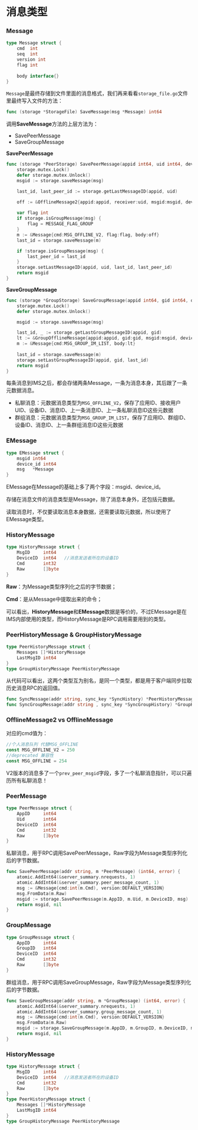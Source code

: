 # 消息类型

### Message

```go
type Message struct {
	cmd  int
	seq  int
	version int
	flag int
	
	body interface{}
}
```

`Message`是最终存储到文件里面的消息格式，我们再来看看`storage_file.go`文件里最终写入文件的方法：

```go
func (storage *StorageFile) SaveMessage(msg *Message) int64
```

调用**SaveMessage**方法的上层方法为：

- SavePeerMessage
- SaveGroupMessage

**SavePeerMessage**

```go
func (storage *PeerStorage) SavePeerMessage(appid int64, uid int64, device_id int64, msg *Message) int64 {
	storage.mutex.Lock()
	defer storage.mutex.Unlock()
	msgid := storage.saveMessage(msg)

	last_id, last_peer_id := storage.getLastMessageID(appid, uid)

	off := &OfflineMessage2{appid:appid, receiver:uid, msgid:msgid, device_id:device_id, prev_msgid:last_id, prev_peer_msgid:last_peer_id}
	
	var flag int
	if storage.isGroupMessage(msg) {
		flag = MESSAGE_FLAG_GROUP
	}
	m := &Message{cmd:MSG_OFFLINE_V2, flag:flag, body:off}
	last_id = storage.saveMessage(m)

	if !storage.isGroupMessage(msg) {
		last_peer_id = last_id
	}
	storage.setLastMessageID(appid, uid, last_id, last_peer_id)
	return msgid
}
```

**SaveGroupMessage**

```go
func (storage *GroupStorage) SaveGroupMessage(appid int64, gid int64, device_id int64, msg *Message) int64 {
	storage.mutex.Lock()
	defer storage.mutex.Unlock()

	msgid := storage.saveMessage(msg)

	last_id, _ := storage.getLastGroupMessageID(appid, gid)
	lt := &GroupOfflineMessage{appid:appid, gid:gid, msgid:msgid, device_id:device_id, prev_msgid:last_id}
	m := &Message{cmd:MSG_GROUP_IM_LIST, body:lt}
	
	last_id = storage.saveMessage(m)
	storage.setLastGroupMessageID(appid, gid, last_id)
	return msgid
}
```

每条消息到IMS之后，都会存储两条Message，一条为消息本身，其后跟了一条元数据消息。

- 私聊消息：元数据消息类型为`MSG_OFFLINE_V2`，保存了应用ID、接收用户UID、设备ID、消息ID、上一条消息ID、上一条私聊消息ID这些元数据
- 群组消息：元数据消息类型为`MSG_GROUP_IM_LIST`，保存了应用ID、群组ID、设备ID、消息ID、上一条群组消息ID这些元数据

### EMessage

```go
type EMessage struct {
	msgid int64
	device_id int64
	msg   *Message
}
```

EMessage在Message的基础上多了两个字段：msgid、device_id。

存储在消息文件的消息类型是Message，除了消息本身外，还包括元数据。

读取消息时，不仅要读取消息本身数据，还需要读取元数据，所以使用了EMessage类型。

### HistoryMessage

```go
type HistoryMessage struct {
	MsgID     int64
	DeviceID  int64   //消息发送者所在的设备ID
	Cmd       int32
	Raw       []byte
}
```

**Raw**：为Message类型序列化之后的字节数据；

**Cmd**：是从Message中提取出来的命令；

可以看出，**HistoryMessage**和**EMessage**数据是等价的，不过EMessage是在IMS内部使用的类型，而HistoryMessage是RPC调用需要用到的类型。

### PeerHistoryMessage & GroupHistoryMessage

```go
type PeerHistoryMessage struct {
	Messages []*HistoryMessage
	LastMsgID int64
}
type GroupHistoryMessage PeerHistoryMessage
```

从代码可以看出，这两个类型互为别名，是同一个类型，都是用于客户端同步拉取历史消息RPC的返回值。

```go
func SyncMessage(addr string, sync_key *SyncHistory) *PeerHistoryMessage
func SyncGroupMessage(addr string , sync_key *SyncGroupHistory) *GroupHistoryMessage
```

### OfflineMessage2 vs OfflineMessage

对应的cmd值为：

```go
//个人消息队列 代替MSG_OFFLINE
const MSG_OFFLINE_V2 = 250  
//deprecated 兼容性
const MSG_OFFLINE = 254
```

V2版本的消息多了一个`prev_peer_msgid`字段，多了一个私聊消息指针，可以只遍历所有私聊消息！

### PeerMessage

```go
type PeerMessage struct {
	AppID     int64
	Uid       int64
	DeviceID  int64
	Cmd       int32
	Raw       []byte
}
```

私聊消息，用于RPC调用SavePeerMessage，Raw字段为Message类型序列化后的字节数据。

```go
func SavePeerMessage(addr string, m *PeerMessage) (int64, error) {
	atomic.AddInt64(&server_summary.nrequests, 1)
	atomic.AddInt64(&server_summary.peer_message_count, 1)
	msg := &Message{cmd:int(m.Cmd), version:DEFAULT_VERSION}
	msg.FromData(m.Raw)
	msgid := storage.SavePeerMessage(m.AppID, m.Uid, m.DeviceID, msg)
	return msgid, nil
}
```

### GroupMessage

```go
type GroupMessage struct {
	AppID     int64
	GroupID   int64
	DeviceID  int64
	Cmd       int32
	Raw       []byte
}
```

群组消息，用于RPC调用SaveGroupMessage，Raw字段为Message类型序列化后的字节数据。

```go
func SaveGroupMessage(addr string, m *GroupMessage) (int64, error) {
	atomic.AddInt64(&server_summary.nrequests, 1)
	atomic.AddInt64(&server_summary.group_message_count, 1)
	msg := &Message{cmd:int(m.Cmd), version:DEFAULT_VERSION}
	msg.FromData(m.Raw)
	msgid := storage.SaveGroupMessage(m.AppID, m.GroupID, m.DeviceID, msg)
	return msgid, nil
}
```

### HistoryMessage

```go
type HistoryMessage struct {
	MsgID     int64
	DeviceID  int64   //消息发送者所在的设备ID
	Cmd       int32
	Raw       []byte
}
type PeerHistoryMessage struct {
	Messages []*HistoryMessage
	LastMsgID int64
}
type GroupHistoryMessage PeerHistoryMessage
```

